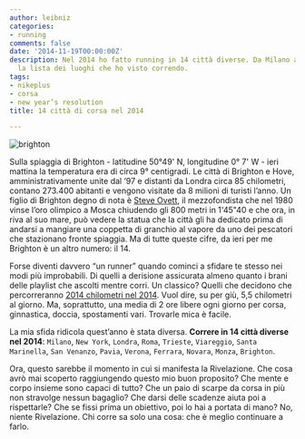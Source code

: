 ```yaml
---
author: leibniz
categories:
- running
comments: false
date: '2014-11-19T00:00:00Z'
description: Nel 2014 ho fatto running in 14 città diverse. Da Milano a Brighton ecco
  la lista dei luoghi che ho visto correndo.
tags:
- nikeplus
- corsa
- new year’s resolution
title: 14 città di corsa nel 2014

---
```

![brighton](/images/vault/brighton.jpg)

Sulla spiaggia di Brighton - latitudine 50°49' N, longitudine  0° 7' W - ieri mattina la temperatura era di circa 9° centigradi. Le città di Brighton e Hove, amministrativamente unite dal ’97 e distanti da Londra circa 85 chilometri, contano 273.400 abitanti e vengono visitate da 8 milioni di turisti l’anno. Un figlio di Brighton degno di nota è [Steve Ovett](https://it.wikipedia.org/wiki/Steve_Ovett), il mezzofondista che nel 1980 vinse l’oro olimpico a Mosca chiudendo gli 800 metri in 1'45"40 e che ora, in riva al suo mare, può vedere la statua che la città gli ha dedicato prima di andarsi a mangiare una coppetta di granchio al vapore da uno dei pescatori che stazionano fronte spiaggia. Ma di tutte queste cifre, da ieri per me Brighton è un altro numero: il 14. 

Forse diventi davvero “un runner” quando cominci a sfidare te stesso nei modi più improbabili. Di quelli a derisione assicurata almeno quanto i brani delle playlist che ascolti mentre corri. Un classico? Quelli che decidono che percorreranno [2014 chilometri nel 2014](https://www.nike.com/community/en_US/communities/2014IN2014). Vuol dire, su per giù, 5,5 chilometri al giorno. Ma, soprattutto, una media di 2 ore libere ogni giorno per corsa, ginnastica, doccia, spostamenti vari. Trovarle mica è facile.

La mia sfida ridicola quest’anno è stata diversa. **Correre in 14 città diverse nel 2014**: `Milano`, `New York`, `Londra`, `Roma`, `Trieste`, `Viareggio`, `Santa Marinella`, `San Venanzo`, `Pavia`, `Verona`, `Ferrara`, `Novara`, `Monza`, `Brighton`.  

Ora, questo sarebbe il momento in cui si manifesta la Rivelazione. Che cosa avrò mai scoperto raggiungendo questo mio buon proposito? Che mente e corpo insieme sono capaci di tutto? Che un paio di scarpe da corsa in più non stravolge nessun bagaglio? Che darsi delle scadenze aiuta poi a rispettarle? Che se fissi prima un obiettivo, poi lo hai a portata di mano? No, niente Rivelazione. Chi corre sa solo una cosa: che è meglio continuare a farlo.